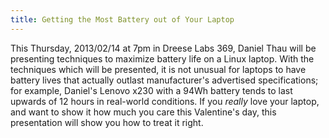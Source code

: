 ```yaml
---
title: Getting the Most Battery out of Your Laptop
---
```

This Thursday, 2013/02/14 at 7pm in Dreese Labs 369, Daniel Thau will be presenting techniques to maximize battery life on a Linux laptop.  With the techniques which will be presented, it is not unusual for laptops to have battery lives that actually outlast manufacturer's advertised specifications; for example, Daniel's Lenovo x230 with a 94Wh battery tends to last upwards of 12 hours in real-world conditions.  If you *really* love your laptop, and want to show it how much you care this Valentine's day, this presentation will show you how to treat it right.
